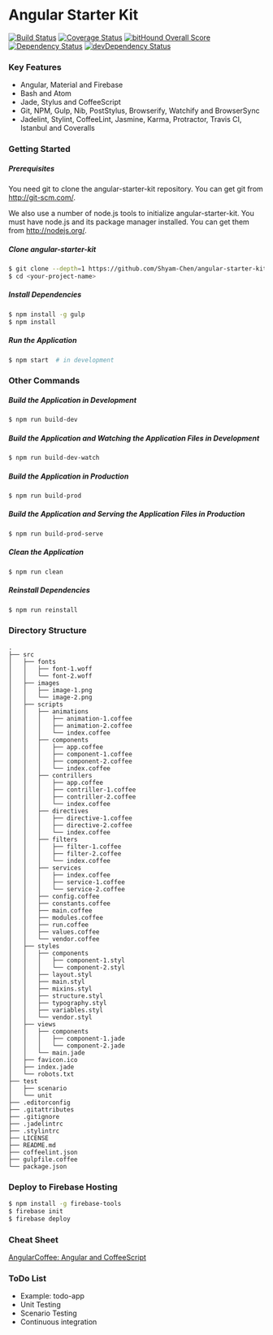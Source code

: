 # Angular Starter Kit

[![Build Status](https://travis-ci.org/Shyam-Chen/angular-starter-kit.svg?branch=master)](https://travis-ci.org/Shyam-Chen/angular-starter-kit)
[![Coverage Status](https://coveralls.io/repos/github/Shyam-Chen/angular-starter-kit/badge.svg?branch=master)](https://coveralls.io/github/Shyam-Chen/angular-starter-kit?branch=master)
[![bitHound Overall Score](https://www.bithound.io/github/Shyam-Chen/angular-starter-kit/badges/score.svg)](https://www.bithound.io/github/Shyam-Chen/angular-starter-kit)
[![Dependency Status](https://david-dm.org/Shyam-Chen/angular-starter-kit.svg)](https://david-dm.org/Shyam-Chen/angular-starter-kit)
[![devDependency Status](https://david-dm.org/Shyam-Chen/angular-starter-kit/dev-status.svg)](https://david-dm.org/Shyam-Chen/angular-starter-kit#info=devDependencies)

### Key Features
* Angular, Material and Firebase
* Bash and Atom
* Jade, Stylus and CoffeeScript
* Git, NPM, Gulp, Nib, PostStylus, Browserify, Watchify and BrowserSync
* Jadelint, Stylint, CoffeeLint, Jasmine, Karma, Protractor, Travis CI, Istanbul and Coveralls

### Getting Started
##### Prerequisites
You need git to clone the angular-starter-kit repository. You can get git from http://git-scm.com/.

We also use a number of node.js tools to initialize angular-starter-kit. You must have node.js and its package manager installed. You can get them from http://nodejs.org/.

##### Clone angular-starter-kit
```bash
$ git clone --depth=1 https://github.com/Shyam-Chen/angular-starter-kit.git <your-project-name>
$ cd <your-project-name>
```

##### Install Dependencies
```bash
$ npm install -g gulp
$ npm install
```

##### Run the Application
```bash
$ npm start  # in development
```

### Other Commands
##### Build the Application in Development
```bash
$ npm run build-dev
```

##### Build the Application and Watching the Application Files in Development
```bash
$ npm run build-dev-watch
```

##### Build the Application in Production
```bash
$ npm run build-prod
```

##### Build the Application and Serving the Application Files in Production
```bash
$ npm run build-prod-serve
```

##### Clean the Application
```bash
$ npm run clean
```

##### Reinstall Dependencies
```bash
$ npm run reinstall
```

### Directory Structure
```
.
├── src
│   ├── fonts
│   │   ├── font-1.woff
│   │   └── font-2.woff
│   ├── images
│   │   ├── image-1.png
│   │   └── image-2.png
│   ├── scripts
│   │   ├── animations
│   │   │   ├── animation-1.coffee
│   │   │   ├── animation-2.coffee
│   │   │   └── index.coffee
│   │   ├── components
│   │   │   ├── app.coffee
│   │   │   ├── component-1.coffee
│   │   │   ├── component-2.coffee
│   │   │   └── index.coffee
│   │   ├── contrillers
│   │   │   ├── app.coffee
│   │   │   ├── contriller-1.coffee
│   │   │   ├── contriller-2.coffee
│   │   │   └── index.coffee
│   │   ├── directives
│   │   │   ├── directive-1.coffee
│   │   │   ├── directive-2.coffee
│   │   │   └── index.coffee
│   │   ├── filters
│   │   │   ├── filter-1.coffee
│   │   │   ├── filter-2.coffee
│   │   │   └── index.coffee
│   │   ├── services
│   │   │   ├── index.coffee
│   │   │   ├── service-1.coffee
│   │   │   └── service-2.coffee
│   │   ├── config.coffee
│   │   ├── constants.coffee
│   │   ├── main.coffee
│   │   ├── modules.coffee
│   │   ├── run.coffee
│   │   ├── values.coffee
│   │   └── vendor.coffee
│   ├── styles
│   │   ├── components
│   │   │   ├── component-1.styl
│   │   │   └── component-2.styl
│   │   ├── layout.styl
│   │   ├── main.styl
│   │   ├── mixins.styl
│   │   ├── structure.styl
│   │   ├── typography.styl
│   │   ├── variables.styl
│   │   └── vendor.styl
│   ├── views
│   │   ├── components
│   │   │   ├── component-1.jade
│   │   │   └── component-2.jade
│   │   └── main.jade
│   ├── favicon.ico
│   ├── index.jade
│   └── robots.txt
├── test
│   ├── scenario
│   └── unit
├── .editorconfig
├── .gitattributes
├── .gitignore
├── .jadelintrc
├── .stylintrc
├── LICENSE
├── README.md
├── coffeelint.json
├── gulpfile.coffee
└── package.json
```

### Deploy to Firebase Hosting
```bash
$ npm install -g firebase-tools
$ firebase init
$ firebase deploy
```

### Cheat Sheet
[AngularCoffee: Angular and CoffeeScript](https://github.com/Shyam-Chen/AngularCoffee)

### ToDo List
* Example: todo-app
* Unit Testing
* Scenario Testing
* Continuous integration
